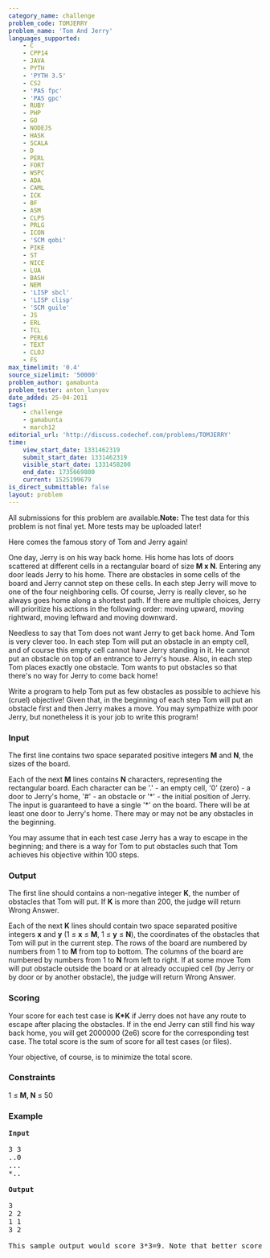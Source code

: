 ```yaml
---
category_name: challenge
problem_code: TOMJERRY
problem_name: 'Tom And Jerry'
languages_supported:
    - C
    - CPP14
    - JAVA
    - PYTH
    - 'PYTH 3.5'
    - CS2
    - 'PAS fpc'
    - 'PAS gpc'
    - RUBY
    - PHP
    - GO
    - NODEJS
    - HASK
    - SCALA
    - D
    - PERL
    - FORT
    - WSPC
    - ADA
    - CAML
    - ICK
    - BF
    - ASM
    - CLPS
    - PRLG
    - ICON
    - 'SCM qobi'
    - PIKE
    - ST
    - NICE
    - LUA
    - BASH
    - NEM
    - 'LISP sbcl'
    - 'LISP clisp'
    - 'SCM guile'
    - JS
    - ERL
    - TCL
    - PERL6
    - TEXT
    - CLOJ
    - FS
max_timelimit: '0.4'
source_sizelimit: '50000'
problem_author: gamabunta
problem_tester: anton_lunyov
date_added: 25-04-2011
tags:
    - challenge
    - gamabunta
    - march12
editorial_url: 'http://discuss.codechef.com/problems/TOMJERRY'
time:
    view_start_date: 1331462319
    submit_start_date: 1331462319
    visible_start_date: 1331458200
    end_date: 1735669800
    current: 1525199679
is_direct_submittable: false
layout: problem
---
```

All submissions for this problem are available.**Note:** The test data for this problem is not final yet. More tests may be uploaded later!

Here comes the famous story of Tom and Jerry again!

One day, Jerry is on his way back home. His home has lots of doors scattered at different cells in a rectangular board of size **M x N**. Entering any door leads Jerry to his home. There are obstacles in some cells of the board and Jerry cannot step on these cells. In each step Jerry will move to one of the four neighboring cells. Of course, Jerry is really clever, so he always goes home along a shortest path. If there are multiple choices, Jerry will prioritize his actions in the following order: moving upward, moving rightward, moving leftward and moving downward.

Needless to say that Tom does not want Jerry to get back home. And Tom is very clever too. In each step Tom will put an obstacle in an empty cell, and of course this empty cell cannot have Jerry standing in it. He cannot put an obstacle on top of an entrance to Jerry's house. Also, in each step Tom places exactly one obstacle. Tom wants to put obstacles so that there's no way for Jerry to come back home!

Write a program to help Tom put as few obstacles as possible to achieve his (cruel) objective! Given that, in the beginning of each step Tom will put an obstacle first and then Jerry makes a move. You may sympathize with poor Jerry, but nonetheless it is your job to write this program!

### Input

The first line contains two space separated positive integers **M** and **N**, the sizes of the board.

Each of the next **M** lines contains **N** characters, representing the rectangular board. Each character can be '.' - an empty cell, '0' (zero) - a door to Jerry's home, '#' - an obstacle or '\*' - the initial position of Jerry. The input is guaranteed to have a single '\*' on the board. There will be at least one door to Jerry's home. There may or may not be any obstacles in the beginning.

You may assume that in each test case Jerry has a way to escape in the beginning; and there is a way for Tom to put obstacles such that Tom achieves his objective within 100 steps.

### Output

The first line should contains a non-negative integer **K**, the number of obstacles that Tom will put. If **K** is more than 200, the judge will return Wrong Answer.

Each of the next **K** lines should contain two space separated positive integers **x** and **y** (1 ≤ **x** ≤ **M**, 1 ≤ **y** ≤ **N**), the coordinates of the obstacles that Tom will put in the current step. The rows of the board are numbered by numbers from 1 to **M** from top to bottom. The columns of the board are numbered by numbers from 1 to **N** from left to right. If at some move Tom will put obstacle outside the board or at already occupied cell (by Jerry or by door or by another obstacle), the judge will return Wrong Answer.

### Scoring

Your score for each test case is **K\*K** if Jerry does not have any route to escape after placing the obstacles. If in the end Jerry can still find his way back home, you will get 2000000 (2e6) score for the corresponding test case. The total score is the sum of score for all test cases (or files).

Your objective, of course, is to minimize the total score.

### Constraints

1 ≤ **M, N** ≤ 50

### Example

<pre>
<b>Input</b>

3 3
..0
...
*..

<b>Output</b>

3
2 2
1 1
3 2

This sample output would score 3*3=9. Note that better scores may be possible.
</pre>